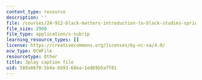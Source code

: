 ```yaml
---
content_type: resource
description: ''
file: /courses/24-912-black-matters-introduction-to-black-studies-spring-2017/580a66f05b4abb9368ea1ed69b5a7f81_avJ65YYAfD4.srt
file_size: 2908
file_type: application/x-subrip
learning_resource_types: []
license: https://creativecommons.org/licenses/by-nc-sa/4.0/
ocw_type: OCWFile
resourcetype: Other
title: 3play caption file
uid: 580a66f0-5b4a-bb93-68ea-1ed69b5a7f81
---
```

